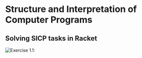 # Structure and Interpretation of Computer Programs

## Solving SICP tasks in Racket

![Exercise 1.1:](https://mitpress.mit.edu/sites/default/files/sicp/graphics/main-banner.gif)
